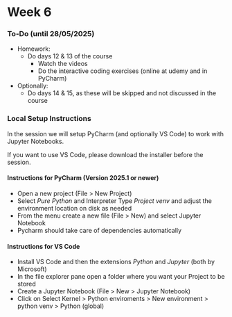 # Week 6

### To-Do (until 28/05/2025)

* Homework:
  * Do days 12 & 13 of the course
    * Watch the videos
    * Do the interactive coding exercises (online at udemy and in PyCharm)
* Optionally:
  * Do days 14 & 15, as these will be skipped and not discussed in the course

### Local Setup Instructions

In the session we will setup PyCharm (and optionally VS Code) to work with Jupyter Notebooks.

If you want to use VS Code, please download the installer before the session.

#### Instructions for PyCharm (Version 2025.1 or newer)

* Open a new project (File > New Project)
* Select _Pure Python_ and Interpreter Type _Project venv_ and adjust the environment location on disk as needed
* From the menu create a new file (File > New) and select Jupyter Notebook
* Pycharm should take care of dependencies automatically

#### Instructions for VS Code

* Install VS Code and then the extensions _Python_ and _Jupyter_ (both by Microsoft)
* In the file explorer pane open a folder where you want your Project to be stored
* Create a Jupyter Notebook (File > New > Jupyter Notebook)
* Click on Select Kernel > Python enviroments > New environment > python venv > Python (global)
